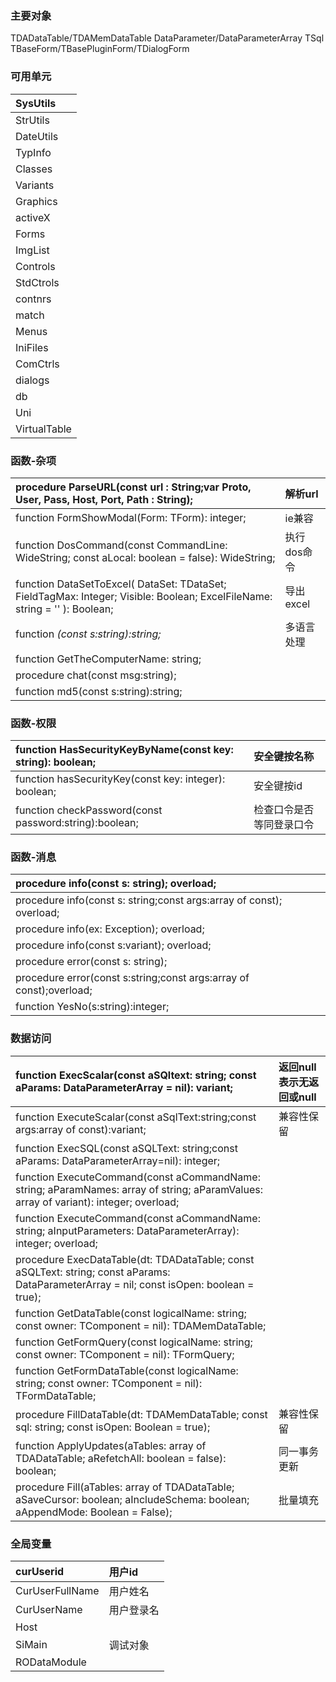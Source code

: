
### 主要对象 ###

TDADataTable/TDAMemDataTable
DataParameter/DataParameterArray
TSql
TBaseForm/TBasePluginForm/TDialogForm


### 可用单元 ###
|SysUtils|
|:-------|
|StrUtils|
|DateUtils|
|TypInfo|
|Classes|
|Variants|
|Graphics|
|activeX|
|Forms|
|ImgList|
|Controls|
|StdCtrols|
|contnrs|
|match|
|Menus|
|IniFiles|
|ComCtrls|
|dialogs|
|db|
|Uni|直连数据库支持|
|VirtualTable|内存dataset|


### 函数-杂项 ###

|procedure ParseURL(const url : String;var Proto, User, Pass, Host, Port, Path : String);|解析url|
|:---------------------------------------------------------------------------------------|:--------|
|function FormShowModal(Form: TForm): integer;|ie兼容|
|function DosCommand(const CommandLine: WideString; const aLocal: boolean = false): WideString;|执行dos命令|
|function DataSetToExcel( DataSet: TDataSet;   FieldTagMax: Integer;   Visible: Boolean;  ExcelFileName: string = ''  ): Boolean;|导出excel|
|function _(const s:string):string;_|多语言处理|
|function GetTheComputerName: string;|  |
|procedure chat(const msg:string);|  |
|function md5(const s:string):string;|  |


### 函数-权限 ###
|function HasSecurityKeyByName(const key: string): boolean;|安全键按名称|
|:---------------------------------------------------------|:-----------------|
|function hasSecurityKey(const key: integer): boolean;|安全键按id|
|function checkPassword(const password:string):boolean;|检查口令是否等同登录口令|


### 函数-消息 ###

|procedure info(const s: string); overload;|
|:-----------------------------------------|
|procedure info(const s: string;const args:array of const); overload;|
|procedure info(ex: Exception); overload;|
|procedure info(const s:variant); overload;|
|procedure error(const s: string);|
|procedure error(const s:string;const args:array of const);overload;|
|function YesNo(s:string):integer;|


### 数据访问 ###
|function ExecScalar(const aSQltext: string; const aParams: DataParameterArray = nil): variant;|返回null表示无返回或null|
|:---------------------------------------------------------------------------------------------|:-------------------------------|
|function ExecuteScalar(const aSqlText:string;const args:array of const):variant;|兼容性保留|
|function ExecSQL(const aSQLText: string;const aParams: DataParameterArray=nil): integer;|
|function ExecuteCommand(const aCommandName: string; aParamNames: array of string; aParamValues: array of variant): integer; overload;|
|function ExecuteCommand(const aCommandName: string; aInputParameters: DataParameterArray): integer; overload;|
|procedure ExecDataTable(dt: TDADataTable; const aSQLText: string; const aParams: DataParameterArray = nil; const isOpen: boolean = true);|
|function GetDataTable(const logicalName: string; const owner: TComponent = nil): TDAMemDataTable;|
|function GetFormQuery(const logicalName: string; const owner: TComponent = nil): TFormQuery;|
|function GetFormDataTable(const logicalName: string; const owner: TComponent = nil): TFormDataTable;|
|procedure FillDataTable(dt: TDAMemDataTable; const sql: string; const isOpen: Boolean = true);|兼容性保留|
|function ApplyUpdates(aTables: array of TDADataTable; aRefetchAll: boolean = false): boolean;|同一事务更新|
|procedure Fill(aTables: array of TDADataTable; aSaveCursor: boolean; aIncludeSchema: boolean; aAppendMode: Boolean = False);|批量填充|


### 全局变量 ###

|curUserid|用户id|
|:--------|:-------|
|CurUserFullName|用户姓名|
|CurUserName|用户登录名|
|Host|  |
|SiMain|调试对象|
|RODataModule|  |